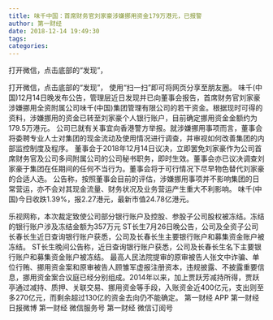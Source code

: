 ```yaml
---
title: 味千中国：首席财务官刘家豪涉嫌挪用资金179万港元，已报警
author: 第一财经
date: 2018-12-14 19:49:30
tags: 
categories: 
---
```

打开微信，点击底部的“发现”，
<!-- more -->
打开微信，点击底部的“发现”，
使用“扫一扫”即可将网页分享至朋友圈。
味千(中国)12月14日晚发布公告，管理层近日发现并已向董事会报告，首席财务官刘家豪涉嫌挪用全资附属公司味千(中国)集团管理有限公司的若干资金。根据现时可得的资料，涉嫌挪用的资金已转至刘家豪个人银行账户，目前确定挪用资金金额约为179.5万港元。
公司已就有关事宜向香港警方举报。就涉嫌挪用事项而言，董事会将委聘专业人士对集团的现金流动及使用情况进行调查，并审视如何改善集团的内部监控制度及程序。
董事会于2018年12月14日议决，立即罢免刘家豪作为公司首席财务官及公司多间附属公司的公司秘书职务，即时生效。董事会亦已议决调查刘家豪于集团在任期间的任何不当行为。董事会将于可行情况下尽早物色替代刘家豪的合适人选。
公告称，按照董事会目前的评估，涉嫌挪用事项并不影响集团的日常营运，亦不会对其现金流量、财务状况及业务营运产生重大不利影响。
味千(中国)今日收跌1.39%，报2.27港元，最新市值24.78亿港元。
 
 
乐视网称，本次裁定致使公司部分银行账户及控股、参股子公司股权被冻结。冻结的银行账户涉及冻结金额为357万元
ST长生7月26日晚公告，公司及全资子公司长春长生近日查询银行账户获悉，公司及长春长生主要银行账户和募集资金账户被冻结。
ST长生晚间公告称，近日查询银行账户获悉，公司及长春长生名下主要银行账户和募集资金账户被冻结。
最高人民法院提审的原审被告人张文中诈骗、单位行贿、挪用资金案和原审被告人顾雏军虚报注册资本，违规披露、不披露重要信息，挪用资金案合议庭已经分别组成。 ​
2014年以来，加上贾跃芳减持所得，贾跃亭通过减持、质押、关联交易、挪用资金等手段，入账资金近400亿元，支出则至多270亿元，而剩余超过130亿的资金去向仍不能确定。
第一财经
APP
第一财经
日报微博
第一财经
微信服务号
第一财经
微信订阅号
